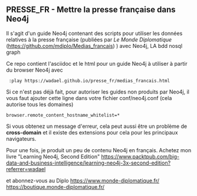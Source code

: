 
## PRESSE_FR - Mettre la presse française dans Neo4j


Il s'agit d'un guide Neo4j contenant des scripts pour utiliser les données relatives à la presse française (publiées par *Le Monde Diplomatique* (https://github.com/mdiplo/Medias_francais) ) avec Neo4j, LA bdd nosql graph

Ce repo contient l'asciidoc et le html pour un guide Neo4j à utiliser à partir du browser Neo4j avec

     :play https://wadael.github.io/presse_fr/medias_francais.html


Si ce n'est pas déjà fait, pour autoriser les guides non produits par Neo4j, il vous faut ajouter cette ligne dans votre fichier conf/neo4j.conf (cela autorise tous les domaines)

    browser.remote_content_hostname_whitelist=*

Si vous obtenez un message d'erreur, cela peut aussi être un problème de __cross-domain__ et il existe des extensions pour cela pour les principaux navigateurs.


Pour une fois, je produit un peu de contenu Neo4j en français.
Achetez mon livre "Learning Neo4j, Second Edition" https://www.packtpub.com/big-data-and-business-intelligence/learning-neo4j-3x-second-edition?referrer=wadael 

et abonnez-vous au Diplo https://www.monde-diplomatique.fr/ https://boutique.monde-diplomatique.fr/ 